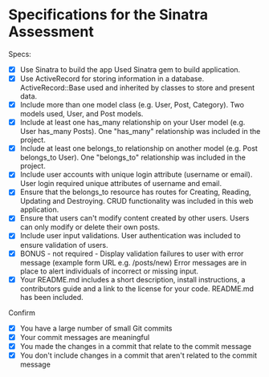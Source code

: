# Specifications for the Sinatra Assessment

Specs:
- [x] Use Sinatra to build the app
Used Sinatra gem to build application.
- [x] Use ActiveRecord for storing information in a database.
ActiveRecord::Base used and inherited by classes to store and present data.
- [x] Include more than one model class (e.g. User, Post, Category).
Two models used, User, and Post models.
- [x] Include at least one has_many relationship on your User model (e.g. User has_many Posts).
One "has_many" relationship was included in the project.
- [x] Include at least one belongs_to relationship on another model (e.g. Post belongs_to User).
One "belongs_to" relationship was included in the project.
- [x] Include user accounts with unique login attribute (username or email).
User login required unique attributes of username and email.
- [x] Ensure that the belongs_to resource has routes for Creating, Reading, Updating and Destroying.
CRUD functionality was included in this web application.
- [x] Ensure that users can't modify content created by other users.
Users can only modify or delete their own posts.
- [x] Include user input validations.
User authentication was included to ensure validation of users.
- [x] BONUS - not required - Display validation failures to user with error message (example form URL e.g. /posts/new)
Error messages are in place to alert individuals of incorrect or missing input.
- [x] Your README.md includes a short description, install instructions, a contributors guide and a link to the license for your code.
README.md has been included.

Confirm
- [x] You have a large number of small Git commits
- [x] Your commit messages are meaningful
- [x] You made the changes in a commit that relate to the commit message
- [x] You don't include changes in a commit that aren't related to the commit message
